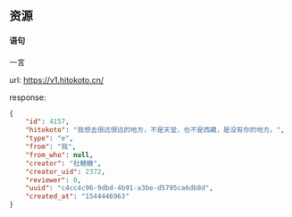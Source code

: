 ## 资源


#### 语句

一言

url: https://v1.hitokoto.cn/

response:

```json
{
    "id": 4157,
    "hitokoto": "我想去很远很远的地方，不是天堂，也不是西藏，是没有你的地方。",
    "type": "e",
    "from": "我",
    "from_who": null,
    "creator": "社糖糖",
    "creator_uid": 2372,
    "reviewer": 0,
    "uuid": "c4cc4c96-9dbd-4b91-a3be-d5795ca6db8d",
    "created_at": "1544446963"
}
```




